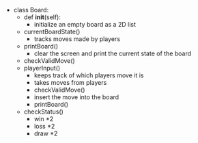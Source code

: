 * class Board:
	- def __init__(self):
		- initialize an empty board as a 2D list
	- currentBoardState()
		- tracks moves made by players
	- printBoard()
		- clear the screen and print the current state of the board
	- checkValidMove()
	- playerInput()
		- keeps track of which players move it is
		- takes moves from players
		- checkValidMove()
		- insert the move into the board
		- printBoard()
	- checkStatus()
		- win *2
		- loss *2
		- draw *2

